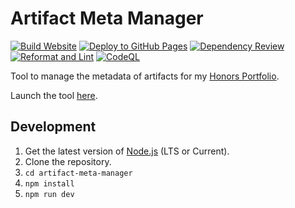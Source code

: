 # Artifact Meta Manager

[![Build Website](https://github.com/kjy5/artifact-meta-manager/actions/workflows/build.yml/badge.svg)](https://github.com/kjy5/artifact-meta-manager/actions/workflows/build.yml)
[![Deploy to GitHub Pages](https://github.com/kjy5/artifact-meta-manager/actions/workflows/deploy.yml/badge.svg)](https://github.com/kjy5/artifact-meta-manager/actions/workflows/deploy.yml)
[![Dependency Review](https://github.com/kjy5/artifact-meta-manager/actions/workflows/dependency-review.yml/badge.svg)](https://github.com/kjy5/artifact-meta-manager/actions/workflows/dependency-review.yml)
[![Reformat and Lint](https://github.com/kjy5/artifact-meta-manager/actions/workflows/reformat-and-lint.yml/badge.svg)](https://github.com/kjy5/artifact-meta-manager/actions/workflows/reformat-and-lint.yml)
[![CodeQL](https://github.com/kjy5/artifact-meta-manager/actions/workflows/github-code-scanning/codeql/badge.svg)](https://github.com/kjy5/artifact-meta-manager/actions/workflows/github-code-scanning/codeql)

Tool to manage the metadata of artifacts for
my [Honors Portfolio](https://kjy5.github.io/honors-portfolio/).

Launch the tool [here](https://kjy5.github.io/artifact-meta-manager/).

## Development

1. Get the latest version of [Node.js](https://nodejs.org/en/) (LTS or Current).
2. Clone the repository.
3. `cd artifact-meta-manager`
4. `npm install`
5. `npm run dev`